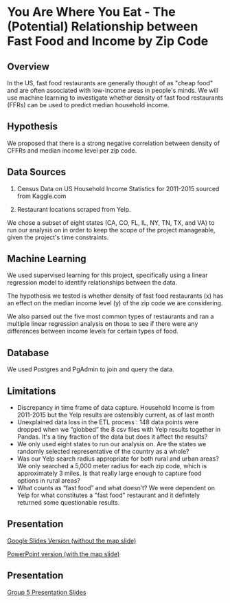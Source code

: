 # You Are Where You Eat - The (Potential) Relationship between Fast Food and Income by Zip Code


## Overview

In the US, fast food restaurants are generally thought of as "cheap food" and are often associated with low-income areas in people's minds. We will use machine learning to investigate whether density of fast food restaurants (FFRs) can be used to predict median household income.  


## Hypothesis

We proposed that there is a strong negative correlation between density of CFFRs and median income level per zip code. 


## Data Sources

1. Census Data on US Household Income Statistics for 2011-2015 sourced from Kaggle.com

2. Restaurant locations scraped from Yelp.

We chose a subset of eight states (CA, CO, FL, IL, NY, TN, TX, and VA) to run our analysis on in order to keep the scope of the project manageable, given the project's time constraints.


## Machine Learning

We used supervised learning for this project, specifically using a linear regression model to identify relationships between the data. 

The hypothesis we tested is whether density of fast food restaurants (x) has an effect on the median income level (y) of the zip code we are considering. 

We also parsed out the five most common types of restaurants and ran a multiple linear regression analysis on those to see if there were any differences between income levels for certain types of food. 

## Database

We used Postgres and PgAdmin to join and query the data. 


## Limitations

- Discrepancy in time frame of data capture. Household Income is from 2011-2015 but the Yelp results are ostensibly current, as of last month
- Unexplained data loss in the ETL process : 148 data points were dropped when we “globbed” the 8 csv files with Yelp results together in Pandas. It's a tiny fraction of the data but does it affect the results?
- We only used eight states to run our analysis on. Are the states we randomly selected representative of the country as a whole?
- Was our Yelp search radius appropriate for both rural and urban areas? We only searched a 5,000 meter radius for each zip code, which is approximately 3 miles. Is that really large enough to capture food options in rural areas?
- What counts as “fast food” and what doesn’t? We were dependent on Yelp for what constitutes a "fast food" restaurant and it defintely returned some questionable results. 


## Presentation

[Google Slides Version (without the map slide)](https://docs.google.com/presentation/d/1PhhD7InvFKmFyU4L0sTeOg9N1bieIj3SBS_nOlqfc-4/edit#slide=id.p)

[PowerPoint version (with the map slide)](Group_5_Final_Project.pptx)


## Presentation
[Group 5 Presentation Slides](https://docs.google.com/presentation/d/1PhhD7InvFKmFyU4L0sTeOg9N1bieIj3SBS_nOlqfc-4/edit#slide=id.p)



